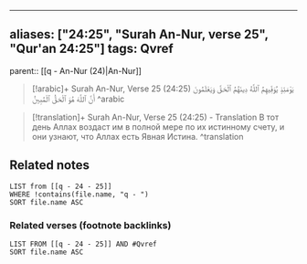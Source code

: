 
---
aliases: ["24:25", "Surah An-Nur, verse 25", "Qur'an 24:25"]
tags: Qvref
---

parent:: [[q - An-Nur (24)|An-Nur]]

> [!arabic]+ Surah An-Nur, Verse 25 (24:25)
> <span class="quran-arabic">يَوْمَئِذٍ يُوَفِّيهِمُ ٱللَّهُ دِينَهُمُ ٱلْحَقَّ وَيَعْلَمُونَ أَنَّ ٱللَّهَ هُوَ ٱلْحَقُّ ٱلْمُبِينُ</span>
^arabic

> [!translation]+ Surah An-Nur, Verse 25 (24:25) - Translation
> В тот день Аллах воздаст им в полной мере по их истинному счету, и они узнают, что Аллах есть Явная Истина.
^translation



## Related notes
```dataview
LIST from [[q - 24 - 25]]
WHERE !contains(file.name, "q - ")
SORT file.name ASC
```

### Related verses (footnote backlinks)
```dataview
LIST FROM [[q - 24 - 25]] AND #Qvref
SORT file.name ASC
```

